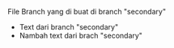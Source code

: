 File Branch yang di buat di branch "secondary"

- Text dari branch "secondary"
- Nambah text dari brach "secondary"

